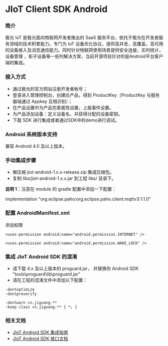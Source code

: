 # JIoT Client SDK Android 

### 简介

极光 IoT 是极光面向物联网开发者推出的 SaaS 服务平台，依托于极光在开发者服务领域的技术积累能力。专门为 IoT 设备优化协议，提供高并发，高覆盖，高可用的设备接入及消息通信能力。同时针对物联网使用场景提供安全连接，实时统计，设备管理 ，影子设备等一些列解决方案，当前开源项目针对的是Android平台客户端的集成。

### 接入方式

- 通过极光的官方网站注册开发者帐号；
- 登录进入管理控制台，创建应产品，得到 ProductKey（ProductKey 与服务器端通过 Appkey 互相识别）；
- 在产品设置中为产品完善属性设置，上报事件设置。
- 为产品添加设备：定义设备名，并获得分配的设备密钥。
- 下载 SDK 进行集成或者通过SDK中的demo进行调试。



### Android 系统版本支持

兼容 Android 4.0 及以上版本。



### 手动集成步骤

- 解压缩 jiot-android-1.x.x-release.zip 集成压缩包。
- 复制 libs/jiot-android-1.x.x.jar 到工程 libs/ 目录下。

**说明 1**：注意在 module 的 gradle 配置中添加一下配置：

implementation "org.eclipse.paho:org.eclipse.paho.client.mqttv3:1.1.0"

### 

### 配置 AndroidManifest.xml

添加权限

```
<uses-permission android:name="android.permission.INTERNET" />

<uses-permission android:name="android.permission.WAKE_LOCK" />
```



### 集成 JIoT Android SDK 的混淆

- 请下载 4.x 及以上版本的 proguard.jar， 并替换你 Android SDK "tools\proguard\lib\proguard.jar"
- 请在工程的混淆文件中添加以下配置：

```
-dontoptimize
-dontpreverify

-dontwarn cn.jiguang.**
-keep class cn.jiguang.** { *; }
```



### 相关文档

- [JIoT Android SDK 集成指南](https://docs.jiguang.cn/jiot/client/android_sdk_guide/)
- [JIoT Android SDK 接口文档](https://docs.jiguang.cn/jiot/client/android_sdk_api/)

